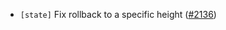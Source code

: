 - `[state]` Fix rollback to a specific height
  ([\#2136](https://github.com/cometbft/cometbft/pull/2136))
